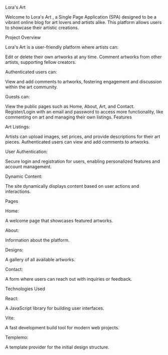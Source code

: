 Lora's Art 

Welcome to Lora's Art , a Single Page Application (SPA) designed to be a vibrant online blog for art lovers and artists alike. This platform allows users to showcase their artistic creations.

Project Overview

Lora's Art is a user-friendly platform where artists can:


Edit or delete their own artworks at any time.
Comment artworks from other artists, supporting fellow creators.

Authenticated users can:

View and add comments to artworks, fostering engagement and discussion within the art community.

Guests can:

View the public pages such as Home, About, Art, and Contact.
Register/Login with an email and password to access more functionality, like commenting on art and managing their own listings.
Features

Art Listings:

Artists can upload images, set prices, and provide descriptions for their art pieces.
Authenticated users can view and add comments to artworks.

User Authentication:

Secure login and registration for users, enabling personalized features and account management.

Dynamic Content:

The site dynamically displays content based on user actions and interactions.


Pages

Home: 

A welcome page that showcases featured artworks.

About:

Information about the platform.

Designs:

A gallery of all available artworks.

Contact: 

A form where users can reach out with inquiries or feedback.


Technologies Used


React:

A JavaScript library for building user interfaces.

Vite: 

A fast development build tool for modern web projects.

Templemo: 

A template provider for the initial design structure.
